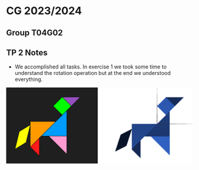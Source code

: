 # CG 2023/2024

## Group T04G02

## TP 2 Notes

- We accomplished all tasks. In exercise 1 we took some time to understand the rotation operation but at the end we understood everything.

![Screenshot 1](screenshots/cg-t04g02-tp2-1.png)



